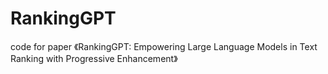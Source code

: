 # RankingGPT
code for paper 《RankingGPT: Empowering Large Language Models in Text Ranking with Progressive Enhancement》
